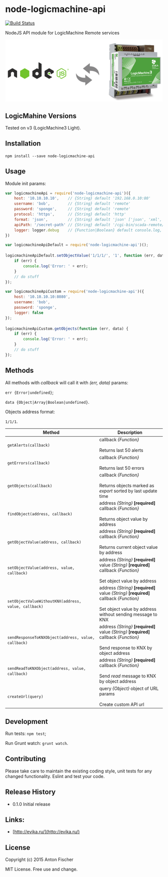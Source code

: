 # node-logicmachine-api

[![Build Status](https://travis-ci.org/antonfisher/node-logicmachine-api.svg)](https://travis-ci.org/antonfisher/node-logicmachine-api)

NodeJS API module for LogicMachine Remote services

![Logo](https://raw.githubusercontent.com/antonfisher/node-logicmachine-api/docs/images/node-lm-api.png)

## LogicMahine Versions

Tested on v3 (LogicMachine3 Light).

## Installation

`npm install --save node-logicmachine-api`

## Usage

Module init params:

```javascript
var logicmachineApi = require('node-logicmachine-api')({
    host: '10.10.10.10',    // {String} default '192.168.0.10:80'
    username: 'bob',        // {String} default 'remote'
    password: 'sponge',     // {String} default 'remote'
    protocol: 'https',      // {String} default 'http'
    format: 'json',         // {String} default 'json' ['json', 'xml', 'rss']
    apiPath: '/secret-path' // {String} default '/cgi-bin/scada-remote/request.cgi'
    logger: logger.debug    // {Function|Boolean} default console.log, false - to disable
})
```

```javascript
var logicmachineApiDefault = require('node-logicmachine-api')();

logicmachineApiDefault.setObjectValue('1/1/1/', '1', function (err, data) {
    if (err) {
        console.log('Error: ' + err);
    }
    // do stuff
});
```

```javascript
var logicmachineApiCustom = require('node-logicmachine-api')({
    host: '10.10.10.10:8080',
    username: 'bob',
    password: 'sponge',
    logger: false
});

logicmachineApiCustom.getObjects(function (err, data) {
    if (err) {
        console.log('Error: ' + err);
    }
    // do stuff
});
```

## Methods

All methods with _callback_ will call it with _(err, data)_ params:

`err {Error|undefined}`;

`data {Object|Array|Boolean|undefined}`.

Objects address format:

`1/1/1`.

|Method|Description|
|---|---|
| `getAlerts(callback)` | callback _{Function}_ <br><br> Returns last 50 alerts |
| `getErrors(callback)` | callback _{Function}_ <br><br> Returns last 50 errors |
| `getObjects(callback)` | callback _{Function}_ <br><br> Returns objects marked as _export_ sorted by last update time |
| `findObject(address, callback)` | address _{String}_ __[required]__ <br> callback _{Function}_ <br><br> Returns object value by address |
| `getObjectValue(address, callback)` | address _{String}_ __[required]__ <br> callback _{Function}_ <br><br> Returns current object value by address |
| `setObjectValue(address, value, callback)` | address _{String}_ __[required]__ <br> value _{String}_ __[required]__ <br> callback _{Function}_ <br><br> Set object value by address |
| `setObjectValueWithoutKNX(address, value, callback)` | address _{String}_ __[required]__ <br> value _{String}_ __[required]__ <br> callback _{Function}_ <br><br> Set object value by address without sending message to KNX |
| `sendResponseToKNXObject(address, value, callback)` | address _{String}_ __[required]__ <br> value _{String}_ __[required]__ <br> callback _{Function}_ <br><br> Send response to KNX by object address |
| `sendReadToKNXObject(address, value, callback)` | address _{String}_ __[required]__ <br> callback _{Function}_ <br><br> Send _read_ message to KNX by object address |
| `createUrl(query)` | query _{Object}_ object of URL params <br><br> Create custom API url |

## Development

Run tests: `npm test`;

Run Grunt watch: `grunt watch`.

## Contributing

Please take care to maintain the existing coding style, unit tests for any changed functionality. Eslint and test your code.

## Release History

* 0.1.0 Initial release

## Links:
* [http://evika.ru/](http://evika.ru/)

## License
Copyright (c) 2015 Anton Fischer

MIT License. Free use and change.

